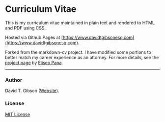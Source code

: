 # Curriculum Vitae

This is my curriculum vitae maintained in plain text and rendered to HTML and PDF using CSS.

Hosted via Github Pages at [https://www.davidtgibsonesq.com](https://www.davidtgibsonesq.com).

Forked from the markdown-cv project. I have modified some portions to better match my career experience as an attorney. For more details, see the [project page](http://elipapa.github.io/markdown-cv) by [Eliseo Papa](https://elipapa.github.io).

***

### Author

David T. Gibson ([Website](https://www.davidtgibsonesq.com)).

### License

[MIT License](https://github.com/elipapa/markdown-cv/blob/master/LICENSE)
